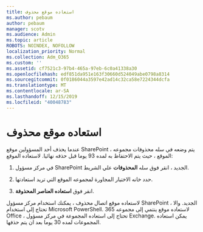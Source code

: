 ```yaml
---
title: استعاده موقع محذوف
ms.author: pebaum
author: pebaum
manager: scotv
ms.audience: Admin
ms.topic: article
ROBOTS: NOINDEX, NOFOLLOW
localization_priority: Normal
ms.collection: Adm_O365
ms.custom: ''
ms.assetid: cf7521c3-97b4-465a-97eb-6c0a41338a30
ms.openlocfilehash: edf851da951e163f30660d524049abe0798a8314
ms.sourcegitcommit: 0f0186044a3597e42ad14c32ca58e7224344dcfa
ms.translationtype: MT
ms.contentlocale: ar-SA
ms.lasthandoff: 12/15/2019
ms.locfileid: "40048783"
---
```

# <a name="restore-a-deleted-site"></a>استعاده موقع محذوف

عندما يحذف أحد المسؤولين موقع SharePoint ، يتم وضعه في سله محذوفات مجموعه الموقع ، حيث يتم الاحتفاظ به لمده 93 يوما قبل حذفه نهائيا. لاستعاده الموقع:
  
1. في مركز مسؤول SharePoint الجديد ، انقر فوق سله **المحذوفات** علي الشريط. 
    
2. حدد خانه الاختيار المجاورة لمجموعه الموقع التي تريد استعادتها.
    
3. انقر فوق **استعاده العناصر المحذوفة**.
    
لاستعاده موقع اتصال محذوف ، يمكنك استخدام مركز مسؤول SharePoint الجديد. والا ، تحتاج إلى استخدام Microsoft PowerShell. لاستعاده موقع ينتمي إلى مجموعه 365 Office ، تحتاج إلى استعاده المجموعة في مركز مسؤول Exchange. يمكن استعاده المجموعات لمده 30 يوما بعد ان يتم حذفها.
  

